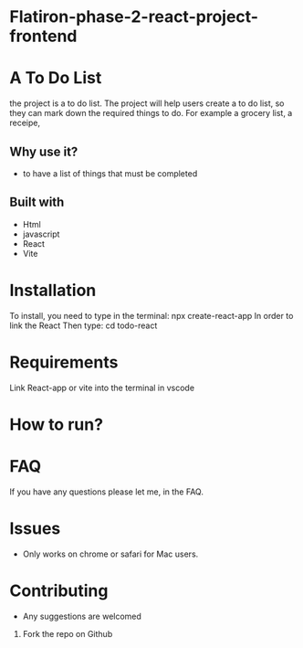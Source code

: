 # Flatiron-phase-2-react-project-frontend


# A To Do List

the project is a to do list. The project will help users create a to do list, so they can mark down the required things to do. For example a grocery list, a receipe, 

## Why use it?

* to have a list of things that must be completed

## Built with

* Html
* javascript
* React
* Vite


# Installation 

To install, you need to type in the terminal: npx create-react-app 
In order to link the React
Then type: cd todo-react


# Requirements 
Link React-app or vite into the terminal in vscode

# How to run?



# FAQ 

If you have any questions please let me, in the FAQ.

#  Issues 

* Only works on chrome or safari for Mac users.

# Contributing 

* Any suggestions are welcomed

1. Fork the repo on Github